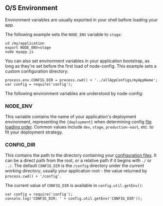 ## O/S Environment

Environment variables are usually exported in your shell before loading your app.  

The following example sets the ```NODE_ENV``` variable to ```stage```:
```
cd /my/application
export NODE_ENV=stage
node myapp.js
```

You can also set environment variables in your application bootstrap, as long as they're set before the first load of node-config.  This example sets a custom configuration directory:
```
process.env.CONFIG_DIR = process.cwd() + '../allAppConfigs/myAppName';
var config = require('config');
```

The following environment variables are understood by node-config:

### NODE_ENV

This variable contains the name of your application's deployment environment, representing the ```{deployment}``` when determining config [file loading order](https://github.com/lorenwest/node-config/wiki/Configuration-Files#file-load-order).  Common values include ```dev```, ```stage```, ```production-east```, etc. to fit your deployment strategy.

### CONFIG_DIR

This contains the path to the directory containing your [configuration files](https://github.com/lorenwest/node-config/wiki/Configuration-Files).  It can be a direct path from the root, or a relative path if it begins with ```./``` or ```../```.  The default ```CONFIG_DIR``` is the ```/config``` directory under the *current working directory*, usually your application root - the value returned by ```process.cwd() + '/config'```.

The current value of ```CONFIG_DIR``` is available in ```config.util.getEnv()```:
```
var config = require('config');
console.log('CONFIG_DIR: ' + config.util.getEnv('CONFIG_DIR'));
```